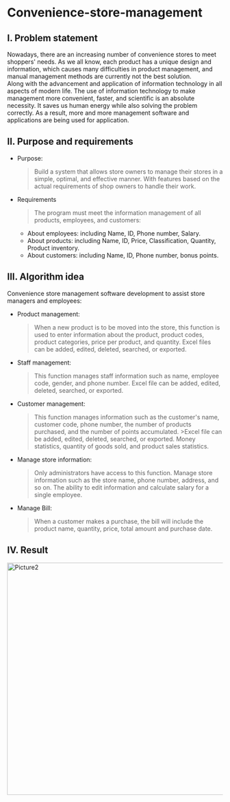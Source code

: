# Convenience-store-management
## I. Problem statement
  Nowadays, there are an increasing number of convenience stores to meet shoppers' needs. As we all know, each product has a unique design and information, which causes many difficulties in product management, and manual management methods are currently not the best solution.  
  Along with the advancement and application of information technology in all aspects of modern life. The use of information technology to make management more convenient, faster, and scientific is an absolute necessity. It saves us human energy while also solving the problem correctly. As a result, more and more management software and applications are being used for application. 

## II. Purpose and requirements
* Purpose:
  >Build a system that allows store owners to manage their stores in a simple, optimal, and effective manner. With features based on the actual requirements of shop owners to handle their work.
* Requirements
  >The program must meet the information management of all products, employees, and customers:
  * About employees: including Name, ID, Phone number, Salary.
  * About products: including Name, ID, Price, Classification, Quantity, Product inventory.
  * About customers: including Name, ID, Phone number, bonus points.
## III. Algorithm idea
Convenience store management software development to assist store managers and employees:
* Product management:
  >When a new product is to be moved into the store, this function is used to enter information about the product, product codes, product categories, price per product, and quantity. Excel files can be added, edited, deleted, searched, or exported.
* Staff management:
  >This function manages staff information such as name, employee code, gender, and phone number. Excel file can be added, edited, deleted, searched, or exported.
* Customer management:
  >This function manages information such as the customer's name, customer code, phone number, the number of products purchased, and the number of points accumulated.   >Excel file can be added, edited, deleted, searched, or exported.
  >Money statistics, quantity of goods sold, and product sales statistics.
* Manage store information: 
  >Only administrators have access to this function.
  >Manage store information such as the store name, phone number, address, and so on.
  >The ability to edit information and calculate salary for a single employee.
* Manage Bill:
  >When a customer makes a purchase, the bill will include the product name, quantity, price, total amount and purchase date.
## IV. Result
<img width="541" alt="Picture2" src="https://user-images.githubusercontent.com/104005551/182421386-950b80a7-38cd-42f1-a7d9-a76d1ededcb6.png">
